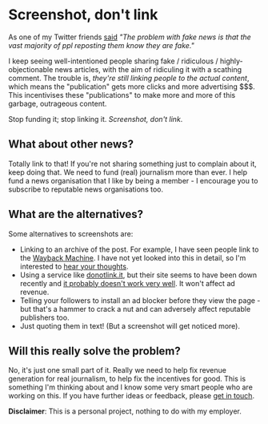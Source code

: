 # Screenshot, don't link

As one of my Twitter friends [said](https://twitter.com/h4emtfr/status/807116063691460608) *"The problem with fake news is that the vast majority of ppl reposting them know they are fake."*

I keep seeing well-intentioned people sharing fake / ridiculous / highly-objectionable news articles, with the aim of
ridiculing it with a scathing comment. The trouble is, *they're still linking people to the actual content*, which
means the "publication" gets more clicks and more advertising $$$. This incentivises these "publications" to make more and more of this garbage, outrageous content.

Stop funding it; stop linking it. *Screenshot, don't link*.

## What about other news?

Totally link to that! If you're not sharing something just to complain about it, keep doing that. We need to fund (real) journalism more than ever. I help fund a news organisation that I like by being a member - I encourage you to subscribe to reputable news organisations too.

## What are the alternatives?

Some alternatives to screenshots are:

* Linking to an archive of the post. For example, I have seen people link to the [Wayback Machine](https://archive.org/web/web.php). I have not yet looked into this in detail, so I'm interested to [hear your thoughts](https://twitter.com/poshaughnessy).
* Using a service like [donotlink.it](https://donotlink.it/), but their site seems to have been down recently and [it probably doesn't work very well](https://www.jefftk.com/p/donotlink-mostly-useless). It won't affect ad revenue.
* Telling your followers to install an ad blocker before they view the page - but that's a hammer to crack a nut and can adversely affect reputable publishers too.
* Just quoting them in text! (But a screenshot will get noticed more).

## Will this really solve the problem?

No, it's just one small part of it. Really we need to help fix revenue generation for real journalism, to help fix the incentives for good. This is something I'm thinking about and I know some very smart people who are working on this. If you have further ideas or feedback, please [get in touch](https://twitter.com/poshaughnessy).

**Disclaimer**: This is a personal project, nothing to do with my employer.
